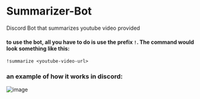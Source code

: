# Summarizer-Bot
Discord Bot that summarizes youtube video provided

#### to use the bot, all you have to do is use the prefix `!`. The command would look something like this:
`!summarize <youtube-video-url>`

### an example of how it works in discord:

![image](https://github.com/user-attachments/assets/85519842-05ed-4469-943d-b090d9428aa1)

